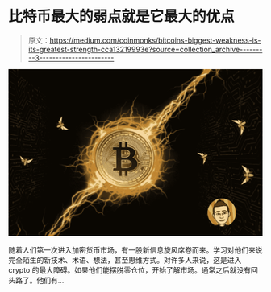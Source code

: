 # 比特币最大的弱点就是它最大的优点

> 原文：<https://medium.com/coinmonks/bitcoins-biggest-weakness-is-its-greatest-strength-cca13219993e?source=collection_archive---------3----------------------->

![](img/bd460c584d47bdbd60842ed9076668ed.png)

随着人们第一次进入加密货币市场，有一股新信息旋风席卷而来。学习对他们来说完全陌生的新技术、术语、想法，甚至思维方式。对许多人来说，这是进入 crypto 的最大障碍。如果他们能摆脱零仓位，开始了解市场。通常之后就没有回头路了。他们有…